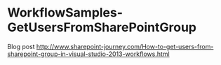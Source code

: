 WorkflowSamples-GetUsersFromSharePointGroup
===========================================
Blog post
http://www.sharepoint-journey.com/How-to-get-users-from-sharepoint-group-in-visual-studio-2013-workflows.html
